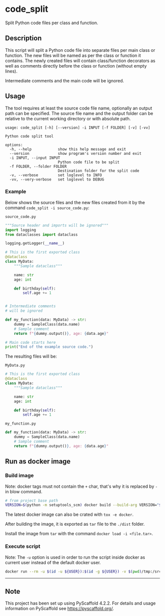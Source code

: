 # code_split

Split Python code files per class and function.

## Description

This script will split a Python code file into separate files per main class or function.
The new files will be named as per the class or function it contains.
The newly created files will contain class/function decorators as well as comments directly before the class or function (without empty lines).

Intermediate comments and the main code will be ignored.

## Usage

The tool requires at least the source code file name, optionally an output path can be specified.
The source file name and the output folder can be relative to the current working directory or with absolute path.

```text
usage: code_split [-h] [--version] -i INPUT [-f FOLDER] [-v] [-vv]

Python code split tool

options:
  -h, --help            show this help message and exit
  --version             show program's version number and exit
  -i INPUT, --input INPUT
                        Python code file to be split
  -f FOLDER, --folder FOLDER
                        Destination folder for the split code
  -v, --verbose         set loglevel to INFO
  -vv, --very-verbose   set loglevel to DEBUG
```

### Example

Below shows the source files and the new files created from it by the command `code_split -i source_code.py`:

`source_code.py`

```python
"""Source header and imports will be ignored"""
import logging
from dataclasses import dataclass

logging.getLogger(__name__)

# This is the first exported class
@dataclass
class MyData:
    """Sample dataclass"""

    name: str
    age: int

    def birthday(self):
        self.age += 1


# Intermediate comments
# will be ignored

def my_function(data: MyData) -> str:
    dummy = SampleClass(data.name)
    # Sample comment
    return f"{dummy.output()}, age: {data.age}"

# Main code starts here
print("End of the example source code.")

```

The resulting files will be:

`MyData.py`

```python
# This is the first exported class
@dataclass
class MyData:
    """Sample dataclass"""

    name: str
    age: int

    def birthday(self):
        self.age += 1

```

`my_function.py`

```python
def my_function(data: MyData) -> str:
    dummy = SampleClass(data.name)
    # Sample comment
    return f"{dummy.output()}, age: {data.age}"

```

## Run as docker image

### Build image

Note: docker tags must not contain the `+` char, that's why it is replaced by `-`in blow command.

```sh
# from project base path
VERSION=$(python -m setuptools_scm) docker build --build-arg VERSION="$VERSION" --rm --pull -f Dockerfile -t "codesplit:latest" -t "codesplit:${VERSION//[+]/-}" .
```

The latest docker image can also be crated with `tox -e docker`.

After building the image, it is exported as `tar` file to the `./dist` folder.

Install the image from `tar` with the command `docker load -i <file.tar>`.

### Execute script

Note: The `-u` option is used in order to run the script inside docker as current user instead of the default docker user.

```sh
docker run --rm -u $(id -u ${USER}):$(id -g ${USER}) -v $(pwd)/tmp:/src codesplit:latest code_split -i /src/sample_code.py -f /src/split
```

---

<!-- pyscaffold-notes -->

## Note

This project has been set up using PyScaffold 4.2.2. For details and usage
information on PyScaffold see <https://pyscaffold.org/>.
